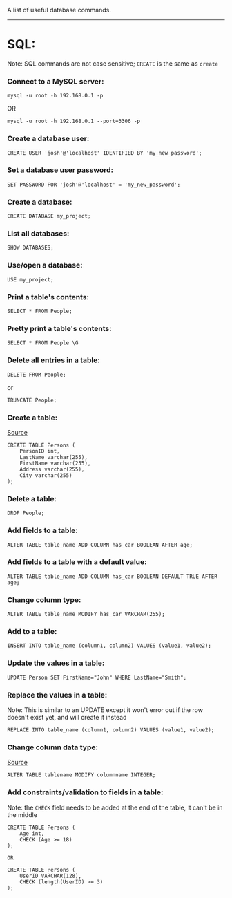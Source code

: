 A list of useful database commands.

---
# SQL:
Note: SQL commands are not case sensitive; `CREATE` is the same as `create`

### Connect to a MySQL server:
```
mysql -u root -h 192.168.0.1 -p
```
OR
```
mysql -u root -h 192.168.0.1 --port=3306 -p
```

### Create a database user:
```
CREATE USER 'josh'@'localhost' IDENTIFIED BY 'my_new_password';
```

### Set a database user password:
```
SET PASSWORD FOR 'josh'@'localhost' = 'my_new_password';
```

### Create a database:
```
CREATE DATABASE my_project;
```

### List all databases:
```
SHOW DATABASES;
```

### Use/open a database:
```
USE my_project;
```

### Print a table's contents:
```
SELECT * FROM People;
```

### Pretty print a table's contents:
```
SELECT * FROM People \G
```

### Delete all entries in a table:
```
DELETE FROM People;
```
or
```
TRUNCATE People;
```

### Create a table:
[Source](https://www.w3schools.com/mysql/mysql_create_table.asp)
```
CREATE TABLE Persons (
    PersonID int,
    LastName varchar(255),
    FirstName varchar(255),
    Address varchar(255),
    City varchar(255)
);
```

### Delete a table:
```
DROP People;
```

### Add fields to a table:
```
ALTER TABLE table_name ADD COLUMN has_car BOOLEAN AFTER age;
```

### Add fields to a table with a default value:
```
ALTER TABLE table_name ADD COLUMN has_car BOOLEAN DEFAULT TRUE AFTER age;
```

### Change column type:
```
ALTER TABLE table_name MODIFY has_car VARCHAR(255);
```

### Add to a table:
```
INSERT INTO table_name (column1, column2) VALUES (value1, value2);
```

### Update the values in a table:
```
UPDATE Person SET FirstName="John" WHERE LastName="Smith";
```

### Replace the values in a table:
Note: This is similar to an UPDATE except it won't error out if the row doesn't exist yet, and will create it instead
```
REPLACE INTO table_name (column1, column2) VALUES (value1, value2);
```

### Change column data type:
[Source](https://stackoverflow.com/questions/1356866/how-do-i-change-the-data-type-for-a-column-in-mysql)
```
ALTER TABLE tablename MODIFY columnname INTEGER;
```

### Add constraints/validation to fields in a table:
Note: the `CHECK` field needs to be added at the end of the table, it can't be in the middle
```
CREATE TABLE Persons (
    Age int,
    CHECK (Age >= 18)
);

OR

CREATE TABLE Persons (
    UserID VARCHAR(128),
    CHECK (length(UserID) >= 3)
);
```
